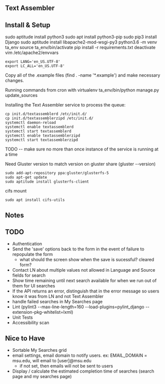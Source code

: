 Text Assembler
--------------



Install & Setup
---------------
sudo aptitude install python3
sudo apt install python3-pip
sudo pip3 install Django
sudo aptitude install libapache2-mod-wsgi-py3
python3.6 -m venv ta_env
source ta_env/bin/activate
pip install -r requirements.txt
deactivate
vim /etc/apache2/envvars
```
export LANG='en_US.UTF-8'
export LC_ALL='en_US.UTF-8'
```

Copy all of the .example files (find . -name '*.example') and make necessary changes.

Running commands from cron with virtualenv
ta_env/bin/python manage.py update_sources

Installing the Text Assembler service to process the queue:
```
cp init.d/textassemblerd /etc/init.d/
cp init.d/textassemblerzipd /etc/init.d/
systemctl daemon-reload
systemctl enable textassemblerd
systemctl start textassemblerd
systemctl enable textassemblerzipd
systemctl start textassemblerzipd
```
TODO -- make sure no more than once instance of the service is running at a time

Need Gluster version to match version on gluster share (gluster --version)
```
sudo add-apt-repository ppa:gluster/glusterfs-5
sudo apt-get update
sudo aptitude install glusterfs-client
```

cifs mount 
```
sudo apt install cifs-utils
```

Notes
--------------


TODO
-------
* Authentication
* Send the 'save' options back to the form in the event of failure to repopulate the form
    * what should the screen show when the save is sucessful? cleared form?
* Contact LN about multiple values not allowed in Language and Source fields for search
* Show time remaining until next search available for when we run out of them for UI searches
* If the API returns an error, distinguish that in the error message so users know it was from LN 
  and not Text Assembler
* handle failed searches in My Searches page
* Lint (pylint3 --max-line-length=160 --load-plugins=pylint_django --extension-pkg-whitelist=lxml)
* Unit Tests
* Accessibility scan

Nice to Have
-------------
* Sortable My Searches grid
* email settings, email domain to notify users. ex: EMAIL_DOMAIN = msu.edu, will email to [user]@msu.edu
    * if not set, then emails will not be sent to users
* Display / calculate the estimated completion time of searches (search page and my searches page)
